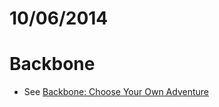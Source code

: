 # 10/06/2014

# Backbone

- See [Backbone: Choose Your Own Adventure](http://github.com/TIY-GVL-FEE-2014-Aug/backbone-adventure)
